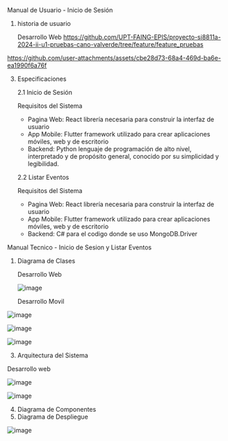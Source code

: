 Manual de Usuario - Inicio de Sesión
1. historia de usuario

   Desarrollo Web
   https://github.com/UPT-FAING-EPIS/proyecto-si8811a-2024-ii-u1-pruebas-cano-valverde/tree/feature/feature_pruebas   



https://github.com/user-attachments/assets/cbe28d73-68a4-469d-ba6e-ea1990f6a76f



   
3. Especificaciones

   
   2.1 Inicio de Sesión

      Requisitos del Sistema
   
     - Pagina Web: React librería necesaria para construir la interfaz de usuario
     - App Mobile: Flutter framework utilizado para crear aplicaciones móviles, web y de escritorio
     - Backend: Python lenguaje de programación de alto nivel, interpretado y de propósito general, conocido por su 
       simplicidad y legibilidad.
   
   2.2 Listar Eventos
  
     Requisitos del Sistema
  
   - Pagina Web: React librería necesaria para construir la interfaz de usuario
   - App Mobile: Flutter framework utilizado para crear aplicaciones móviles, web y de escritorio
   - Backend: C# para el codigo donde se uso MongoDB.Driver



Manual Tecnico - Inicio de Sesion y Listar Eventos
1. Diagrama de Clases

   Desarrollo Web
   
   ![image](https://github.com/user-attachments/assets/636ca495-de93-4c9b-9165-76fb65e89b26)


   Desarrollo Movil

![image](https://github.com/user-attachments/assets/26f121ed-b329-4b20-815c-1d740c011277)

![image](https://github.com/user-attachments/assets/25aeb826-1044-4ea7-bc71-0bca3cb2b8ef)

![image](https://github.com/user-attachments/assets/1facd0a4-8596-4c91-9153-cde365de58d3)


3. Arquitectura del Sistema

Desarrollo web

![image](https://github.com/user-attachments/assets/da713d72-7f61-430b-973e-4600453d52ba)


![image](https://github.com/user-attachments/assets/fcf08d28-ad30-44d4-873a-b3b4ec800ba1)

4. Diagrama de Componentes
5. Diagrama de Despliegue

![image](https://github.com/user-attachments/assets/c5c7cde7-e325-4921-91e2-2de372012335)

